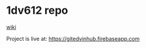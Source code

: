 # 1dv612 repo

[wiki](https://github.com/1dv612/el223na-examination/wiki)

Project is live at: https://gitedvinhub.firebaseapp.com